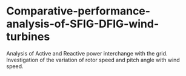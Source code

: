 # Comparative-performance-analysis-of-SFIG-DFIG-wind-turbines
Analysis of Active and Reactive power interchange with the grid.
Investigation of the variation of rotor speed and pitch angle with wind speed.

